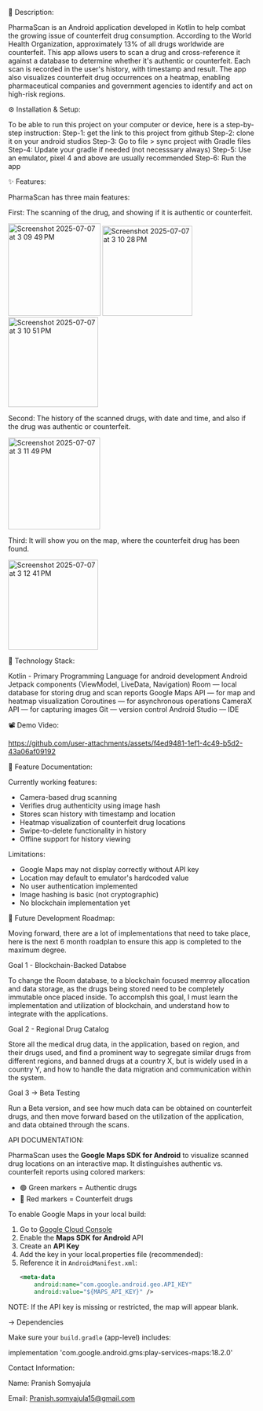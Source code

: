 🧬 Description:

PharmaScan is an Android application developed in Kotlin to help combat the growing issue of counterfeit drug consumption. According to the World Health Organization, approximately 13% of all drugs worldwide are counterfeit. This app allows users to scan a drug and cross-reference it against a database to determine whether it's authentic or counterfeit.
Each scan is recorded in the user's history, with timestamp and result. The app also visualizes counterfeit drug occurrences on a heatmap, enabling pharmaceutical companies and government agencies to identify and act on high-risk regions.

⚙️ Installation & Setup:

To be able to run this project on your computer or device, here is a step-by-step instruction:
Step-1: get the link to this project from github
Step-2: clone it on your android studios
Step-3: Go to file > sync project with Gradle files
Step-4: Update your gradle if needed (not necesssary always)
Step-5: Use an emulator, pixel 4 and above are usually recommended
Step-6: Run the app

✨ Features:

PharmaScan has three main features:

First: The scanning of the drug, and showing if it is authentic or counterfeit.

<img width="188" alt="Screenshot 2025-07-07 at 3 09 49 PM" src="https://github.com/user-attachments/assets/f842048b-dbc2-48a6-84b1-92d0bf5efb25" />
<img width="183" alt="Screenshot 2025-07-07 at 3 10 28 PM" src="https://github.com/user-attachments/assets/79ad603e-957f-41f9-87af-c950c9e04275" />
<img width="183" alt="Screenshot 2025-07-07 at 3 10 51 PM" src="https://github.com/user-attachments/assets/e9d3d4a2-9c00-48ab-8484-6e6ac3e04d30" />

Second: The history of the scanned drugs, with date and time, and also if the drug was authentic or counterfeit.

<img width="187" alt="Screenshot 2025-07-07 at 3 11 49 PM" src="https://github.com/user-attachments/assets/127635fa-1d1f-473a-b557-6d491448f1ad" />

Third: It will show you on the map, where the counterfeit drug has been found.

<img width="183" alt="Screenshot 2025-07-07 at 3 12 41 PM" src="https://github.com/user-attachments/assets/4a288cd9-4143-49c5-9517-804d693d3a41" />

🧰 Technology Stack:

Kotlin - Primary Programming Language for android development
Android Jetpack components (ViewModel, LiveData, Navigation)
Room — local database for storing drug and scan reports
Google Maps API — for map and heatmap visualization
Coroutines — for asynchronous operations
CameraX API — for capturing images
Git — version control
Android Studio — IDE

📽️ Demo Video:

https://github.com/user-attachments/assets/f4ed9481-1ef1-4c49-b5d2-43a06af09192

🧪 Feature Documentation:

Currently working features:

- Camera-based drug scanning
- Verifies drug authenticity using image hash
- Stores scan history with timestamp and location
- Heatmap visualization of counterfeit drug locations
- Swipe-to-delete functionality in history
- Offline support for history viewing

Limitations:

- Google Maps may not display correctly without API key
- Location may default to emulator's hardcoded value
- No user authentication implemented
- Image hashing is basic (not cryptographic)
- No blockchain implementation yet

🚧 Future Development Roadmap:

Moving forward, there are a lot of implementations that need to take place, here is the next 6 month roadplan to ensure this app is completed to the maximum degree.

Goal 1 - Blockchain-Backed Databse

To change the Room database, to a blockchain focused memroy allocation and data storage, as the drugs being stored need to be completely immutable once placed inside. To accomplsh this goal, I must learn the implementation and utilization of blockchain, and understand how to integrate with the applications.

Goal 2 - Regional Drug Catalog 

Store all the medical drug data, in the application, based on region, and their drugs used, and find a prominent way to segregate similar drugs from different regions, and banned drugs at a country X, but is widely used in a country Y, and how to handle the data migration and communication within the system.

Goal 3 ->  Beta Testing

Run a Beta version, and see how much data can be obtained on counterfeit drugs, and then move forward based on the utilization of the application, and data obtained through the scans.

API DOCUMENTATION:

PharmaScan uses the **Google Maps SDK for Android** to visualize scanned drug locations on an interactive map. It distinguishes authentic vs. counterfeit reports using colored markers:

- 🟢 Green markers = Authentic drugs
- 🔴 Red markers = Counterfeit drugs

To enable Google Maps in your local build:

1. Go to [Google Cloud Console](https://console.cloud.google.com/)
2. Enable the **Maps SDK for Android** API
3. Create an **API Key**
4. Add the key in your local.properties file (recommended):
5. Reference it in `AndroidManifest.xml`:
    ```xml
    <meta-data
        android:name="com.google.android.geo.API_KEY"
        android:value="${MAPS_API_KEY}" />
    ```

NOTE: If the API key is missing or restricted, the map will appear blank.

 -> Dependencies

Make sure your `build.gradle` (app-level) includes:

implementation 'com.google.android.gms:play-services-maps:18.2.0'


Contact Information:

Name: Pranish Somyajula

Email: Pranish.somyajula15@gmail.com












